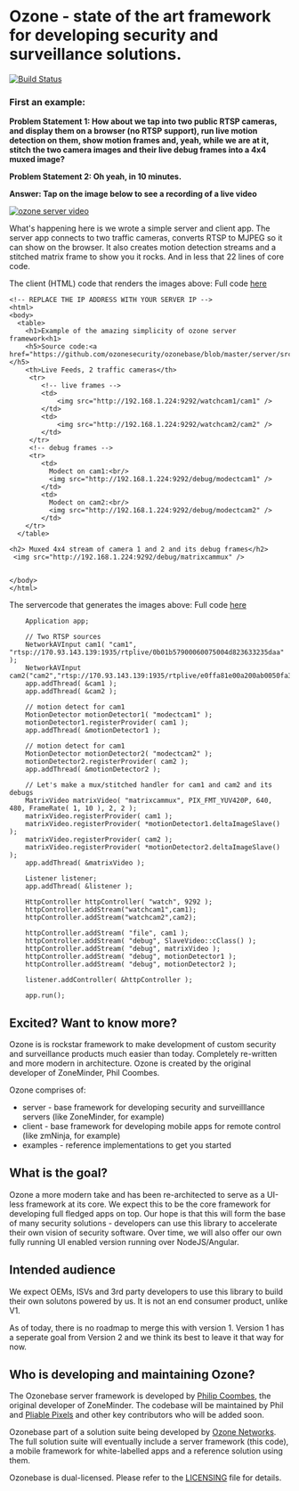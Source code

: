 # Ozone - state of the art framework for developing security and surveillance solutions.


[![Build Status](https://travis-ci.org/ozonesecurity/ozonebase.svg?branch=master)](https://travis-ci.org/ozonesecurity/ozonebase)

### First an example:

**Problem Statement 1: How about we tap into two public RTSP cameras, and display them on a browser (no RTSP support), run live motion detection on them, show motion frames and, yeah, while we are at it, stitch the two camera images and their live debug frames into a 4x4 muxed image?**

**Problem Statement 2: Oh yeah, in 10 minutes.**


**Answer: Tap on the image below to see a recording of a live video**

[![ozone server video](http://img.youtube.com/vi/Ic2HXUjxRnU/0.jpg)](http://www.youtube.com/watch?v=Ic2HXUjxRnU "ozone server example")

What's happening here is we wrote a simple server and client app. The server app connects to two traffic cameras, converts RTSP to MJPEG so it can show on the browser. It also creates motion detection streams and a stitched matrix frame to show you it rocks. And in less that 22 lines of core code. 



The client (HTML) code that renders the images above:
Full code [here](https://github.com/ozonesecurity/ozonebase/blob/master/server/src/examples/starter_example.html)

```
<!-- REPLACE THE IP ADDRESS WITH YOUR SERVER IP -->
<html>
<body>
  <table>
    <h1>Example of the amazing simplicity of ozone server framework<h1>
    <h5>Source code:<a href="https://github.com/ozonesecurity/ozonebase/blob/master/server/src/examples/starter_example.cpp">here</a></h5>
    <th>Live Feeds, 2 traffic cameras</th>
     <tr>
        <!-- live frames -->
        <td>
            <img src="http://192.168.1.224:9292/watchcam1/cam1" />
        </td>
        <td>
            <img src="http://192.168.1.224:9292/watchcam2/cam2" />
        </td>
     </tr>
     <!-- debug frames -->
     <tr>
        <td>
          Modect on cam1:<br/>
          <img src="http://192.168.1.224:9292/debug/modectcam1" />
        </td>
        <td>
          Modect on cam2:<br/>
          <img src="http://192.168.1.224:9292/debug/modectcam2" />
        </td>
    </tr>
  </table>
 
<h2> Muxed 4x4 stream of camera 1 and 2 and its debug frames</h2>
 <img src="http://192.168.1.224:9292/debug/matrixcammux" />


</body>
</html>
```


The servercode that generates the images above:
Full code [here](https://github.com/ozonesecurity/ozonebase/blob/master/server/src/examples/starter_example.cpp)


```
	Application app;

   	// Two RTSP sources 
    NetworkAVInput cam1( "cam1", "rtsp://170.93.143.139:1935/rtplive/0b01b57900060075004d823633235daa" );
    NetworkAVInput cam2("cam2","rtsp://170.93.143.139:1935/rtplive/e0ffa81e00a200ab0050fa36c4235c0a");
    app.addThread( &cam1 );
    app.addThread( &cam2 );

	// motion detect for cam1
	MotionDetector motionDetector1( "modectcam1" );
  	motionDetector1.registerProvider( cam1 );
   	app.addThread( &motionDetector1 );

	// motion detect for cam1
	MotionDetector motionDetector2( "modectcam2" );
  	motionDetector2.registerProvider( cam2 );
   	app.addThread( &motionDetector2 );

	// Let's make a mux/stitched handler for cam1 and cam2 and its debugs
	MatrixVideo matrixVideo( "matrixcammux", PIX_FMT_YUV420P, 640, 480, FrameRate( 1, 10 ), 2, 2 );
   	matrixVideo.registerProvider( cam1 );
   	matrixVideo.registerProvider( *motionDetector1.deltaImageSlave() );
   	matrixVideo.registerProvider( cam2 );
   	matrixVideo.registerProvider( *motionDetector2.deltaImageSlave() );
   	app.addThread( &matrixVideo );

	Listener listener;
    app.addThread( &listener );

    HttpController httpController( "watch", 9292 );
    httpController.addStream("watchcam1",cam1);
    httpController.addStream("watchcam2",cam2);

	httpController.addStream( "file", cam1 );
   	httpController.addStream( "debug", SlaveVideo::cClass() );
   	httpController.addStream( "debug", matrixVideo );
   	httpController.addStream( "debug", motionDetector1 );
   	httpController.addStream( "debug", motionDetector2 );
	
    listener.addController( &httpController );

    app.run();
```


## Excited? Want to know more?

Ozone is is rockstar framework to make development of custom security and surveillance products much easier than today.
Completely re-written and more modern in architecture. Ozone is created by the original developer of ZoneMinder, Phil Coombes.

Ozone comprises of:

* server - base framework for developing security and surveilllance servers (like ZoneMinder, for example)
* client - base framework for developing mobile apps for remote control (like zmNinja, for example)
* examples - reference implementations to get  you started


## What is the goal?

Ozone a more modern take and has been re-architected to serve as a UI-less framework at its core. We expect this to be the core framework for developing full fledged apps on top. Our hope is that this will form the base of many security solutions - developers can use this library to accelerate their own vision of security software. Over time, we will also offer our own fully running UI enabled version running over NodeJS/Angular.

## Intended audience

We expect OEMs, ISVs and 3rd party developers to use this library to build their own solutons powered by us. It is not an end consumer product, unlike V1.

As of today, there is no roadmap to merge this with version 1. Version 1 has a seperate goal from Version 2 and we think its best to leave it that way for now.

## Who is developing and maintaining Ozone?
The Ozonebase server framework is developed by [Philip Coombes](https://github.com/web2wire), the original developer of ZoneMinder.
The codebase will be maintained by Phil and [Pliable Pixels](https://github.com/pliablepixels) and other key contributors who will be added soon.

Ozonebase part of a solution suite being developed by [Ozone Networks](http://ozone.network). The full solution suite will eventually include a server framework (this code), a mobile framework for white-labelled apps and a reference solution using them.

Ozonebase is dual-licensed.
Please refer to the [LICENSING](LICENSE.md) file for details.
